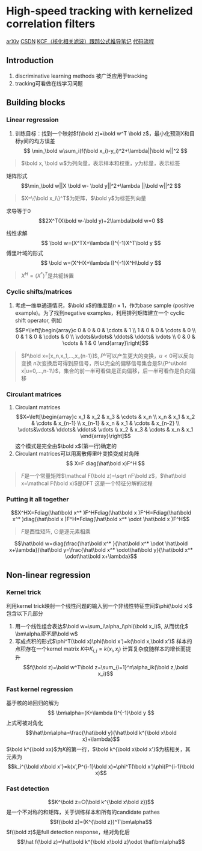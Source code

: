 # High-speed tracking with kernelized correlation filters

[arXiv](https://arxiv.org/abs/1404.7584)
[CSDN](https://blog.csdn.net/dengheCSDN/article/details/78130290)
[KCF（核化相关滤波）跟踪公式推导笔记](https://blog.csdn.net/discoverer100/article/details/53835507)
[代码流程](https://blog.csdn.net/SmileAngel_520/article/details/79955273)

## Introduction
1. discriminative learning methods 被广泛应用于tracking
2. tracking可看做在线学习问题

## Building blocks
### Linear regression
1. 训练目标：找到一个映射$f(\bold z)=\bold w^T \bold z$，最小化预测X和目标y间的均方误差
$$ \min_\bold w\sum_i(f(\bold x_i)-y_i)^2+\lambda||\bold w||^2 $$
> $\bold x, \bold w$为列向量，表示样本和权重，$y$为标量，表示标签

矩阵形式
$$\min_\bold w||X \bold w- \bold y||^2+\lambda ||\bold w||^2 $$
> $X=\{\bold x_i\}^T$为矩阵，$\bold y$为标签列向量

求导等于0
$$2X^T(X\bold w-\bold y)+2\lambda\bold w=0 $$

线性求解
$$ \bold w=(X^TX+\lambda I)^{-1}X^T\bold y $$
傅里叶域的形式
$$ \bold w=(X^HX+\lambda I)^{-1}X^H\bold y $$
> $X^H=(X^* )^T$是共轭转置

### Cyclic shifts/matrices
1. 考虑一维单通道情况，$\bold x$的维度是$n\times 1$，作为base sample (positive example)。为了找到negative examples，利用排列矩阵建立一个 cyclic shift operator, 例如
$$P=\left[\begin{array}c
0 & 0 & 0 & \cdots & 1 \\
1 & 0 & 0 & \cdots & 0 \\
0 & 1 & 0 & \cdots & 0 \\
\vdots&\vdots& \ddots& \ddots& \vdots \\
0 & 0 & \cdots & 1 & 0
\end{array}\right]$$
> $P\bold x=[x_n,x_1,...,x_{n-1}]$, $P^u$可以产生更大的变换，$u<0$可以反向变换
> $n$次变换后可得到原信号，所以完全的偏移信号集合是$\{P^u\bold x|u=0,...,n-1\}$，集合的前一半可看做是正向偏移，后一半可看作是负向偏移

### Circulant matrices
1. Circulant matrices
$$X=\left[\begin{array}c
x_1 & x_2 & x_3 & \cdots & x_n \\
x_n & x_1 & x_2 & \cdots & x_{n-1} \\
x_{n-1} & x_n & x_1 & \cdots & x_{n-2} \\
\vdots&\vdots& \ddots& \ddots& \vdots \\
x_2 & x_3 & \cdots & x_n & x_1
\end{array}\right]$$
这个模式是完全由$\bold x$(第一行)确定的
2. Circulant matrices可以用离散傅里叶变换变成对角阵
$$ X=F diag(\hat\bold x)F^H $$
> $F$是一个常量矩阵$\mathcal F(\bold z)=\sqrt nF\bold z$，$\hat\bold x=\mathcal F(\bold x)$是DFT
> 这是一个特征分解的过程

### Putting it all together
$$X^HX=Fdiag(\hat\bold x^* )F^HFdiag(\hat\bold x )F^H=Fdiag(\hat\bold x^* )diag(\hat\bold x )F^H=Fdiag(\hat\bold x^* \odot \hat\bold x )F^H$$
> $F$是酉性矩阵, $\odot$是逐元素相乘

$$\hat\bold w=diag(\frac{\hat\bold x^* }{\hat\bold x^* \odot \hat\bold x+\lambda})\hat\bold y=\frac{\hat\bold x^* \odot\hat\bold y}{\hat\bold x^* \odot\hat\bold x+\lambda}$$

## Non-linear regression
### Kernel trick
利用kernel trick映射一个线性问题的输入到一个非线性特征空间$\phi(\bold x)$ 包含以下几部分
1. 用一个线性组合表达$\bold w=\sum_i\alpha_i\phi(\bold x_i)$, 从而优化$ \bm\alpha$而不是$\bold w$
2. 写成点积的形式$\phi^T(\bold  x)\phi(\bold  x')=k(\bold x,\bold x')$
样本的点积存在一个kernel matrix $K$中$K_{i,j}=k(x_i,x_j)$
计算复杂度随样本的增长而提升
$$f(\bold z)=\bold w^T\bold z=\sum_{i=1}^n\alpha_ik(\bold z,\bold x_i)$$

### Fast kernel regression
基于核的岭回归的解为
$$ \bm\alpha=(K+\lambda I)^{-1}\bold y $$
上式可被对角化
$$\hat\bm\alpha=\frac{\hat\bold y}{\hat\bold k^{\bold x\bold x}+\lambda}$$
$\bold k^{\bold xx}$为$K$的第一行，$\bold k^{\bold x\bold x'}$为核相关，其元素为
$$k_i^{\bold x\bold x'}=k(x',P^{i-1}\bold x)=\phi^T(\bold x')\phi(P^{i-1}\bold x)$$

### Fast detection
$$K^\bold z=C(\bold k^{\bold x\bold z})$$
是一个不对称的和矩阵，关于训练样本和所有的candidate pathes
$$f(\bold z)=(K^{\bold z})^T\bm\alpha$$
$f(\bold z)$是full detection response，经对角化后
$$\hat f(\bold z)=\hat\bold k^{\bold x\bold z}\odot \hat\bm\alpha$$
